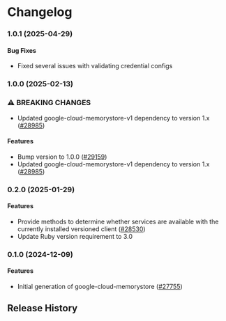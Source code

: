 # Changelog

### 1.0.1 (2025-04-29)

#### Bug Fixes

* Fixed several issues with validating credential configs 

### 1.0.0 (2025-02-13)

### ⚠ BREAKING CHANGES

* Updated google-cloud-memorystore-v1 dependency to version 1.x ([#28985](https://github.com/googleapis/google-cloud-ruby/issues/28985))

#### Features

* Bump version to 1.0.0 ([#29159](https://github.com/googleapis/google-cloud-ruby/issues/29159)) 
* Updated google-cloud-memorystore-v1 dependency to version 1.x ([#28985](https://github.com/googleapis/google-cloud-ruby/issues/28985)) 

### 0.2.0 (2025-01-29)

#### Features

* Provide methods to determine whether services are available with the currently installed versioned client ([#28530](https://github.com/googleapis/google-cloud-ruby/issues/28530)) 
* Update Ruby version requirement to 3.0 

### 0.1.0 (2024-12-09)

#### Features

* Initial generation of google-cloud-memorystore ([#27755](https://github.com/googleapis/google-cloud-ruby/issues/27755)) 

## Release History
